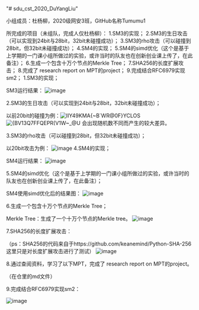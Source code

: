 "# sdu_cst_2020_DuYangLiu"  

小组成员：杜杨柳，2020级网安3班，GitHub名称Tumumu1

所完成的项目（未组队，完成人仅杜杨柳）：
    1.SM3的实现；
    2.SM3的生日攻击（可以实现到24bit与28bit，32bit未碰撞成功）；
    3.SM3的rho攻击（可以碰撞到28bit，但32bit未碰撞成功）；
    4.SM4的实现；
    5.SM4的simd优化（这个是基于上学期的一门课小组所做过的实验，或许当时的队友也在创新创业课上传了，在此备注）；
    6.生成一个包含十万个节点的Merkle Tree；
    7.SHA256的长度扩展攻击；
    8.完成了 research report on MPT的project；
    9.完成结合RFC6979实现sm2；
1.SM3的实现；

SM3运行结果：
![image](https://user-images.githubusercontent.com/105497838/180703965-d23dfdfd-a32e-4158-978a-8189874a90be.png)

2.SM3的生日攻击（可以实现到24bit与28bit，32bit未碰撞成功）；

以前20bit的碰撞为例：![IIY49KMA{~B`WR@0F}YCLOS](https://user-images.githubusercontent.com/105497838/179647606-44853422-7794-4c0a-a1f7-c6cf9532ad60.png)
![{BV13$Q7FFQEPR(V$1W~_@U](https://user-images.githubusercontent.com/105497838/179647663-2c71669a-c56e-4d7e-ad31-de325e1bf7fc.png)
会出现随机数不同而产生的较大差异。

3.SM3的rho攻击（可以碰撞到28bit，但32bit未碰撞成功）；

 以20bit攻击为例：
![image](https://user-images.githubusercontent.com/105497838/180598081-4b4361df-9b8b-4a36-a573-9c9dfed0ab04.png)
4.SM4的实现；

SM4运行结果：
![image](https://user-images.githubusercontent.com/105497838/180700101-53c2b634-4c58-493f-bb4b-4dcf110c2692.png)

5.SM4的simd优化（这个是基于上学期的一门课小组所做过的实验，或许当时的队友也在创新创业课上传了，在此备注）；


SM4使用simd优化后的结果图：
![image](https://user-images.githubusercontent.com/105497838/180702842-4a370ea2-94d5-4142-937f-e4185ed7ffae.png)

6.生成一个包含十万个节点的Merkle Tree；


Merkle Tree：生成了一个十万个节点的Merkle tree。
![image](https://user-images.githubusercontent.com/105497838/180698511-b7fb6cc5-926d-4f31-8d67-3b4b1c707250.png)


7.SHA256的长度扩展攻击：

（ps：SHA256的代码来自于https://github.com/keanemind/Python-SHA-256   这里只是对长度扩展攻击进行了测试）
![image](https://user-images.githubusercontent.com/105497838/180724999-9b0b50a5-bc5f-492a-9b52-d1617006dcdb.png)

8.通过查阅资料，学习了以下MPT，完成了 research report on MPT的project。

（在仓里的md文件）


9.完成结合RFC6979实现sm2：

![image](https://user-images.githubusercontent.com/105497838/181406316-e73be5e9-8c48-45af-8e30-bf7ef115fe63.png)
